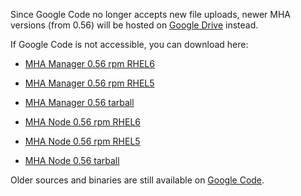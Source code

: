 Since Google Code no longer accepts new file uploads, newer MHA versions (from 0.56) will be hosted on [Google Drive](https://googledrive.com/host/0B1lu97m8-haWeHdGWXp0YVVUSlk/) instead.

If Google Code is not accessible, you can download here:

- [MHA Manager 0.56 rpm RHEL6](http://www.mysql.gr.jp/frame/modules/bwiki/index.php?plugin=attach&pcmd=open&file=mha4mysql-manager-0.56-0.el6.noarch.rpm&refer=matsunobu)

- [MHA Manager 0.56 rpm RHEL5](http://www.mysql.gr.jp/frame/modules/bwiki/index.php?plugin=attach&pcmd=open&file=mha4mysql-manager-0.56-0.el5.noarch.rpm&refer=matsunobu)

- [MHA Manager 0.56 tarball](http://www.mysql.gr.jp/frame/modules/bwiki/index.php?plugin=attach&pcmd=open&file=mha4mysql-manager-0.56.tar.gz&refer=matsunobu)

- [MHA Node 0.56 rpm RHEL6](http://www.mysql.gr.jp/frame/modules/bwiki/index.php?plugin=attach&pcmd=open&file=mha4mysql-node-0.56-0.el6.noarch.rpm&refer=matsunobu)

- [MHA Node 0.56 rpm RHEL5](http://www.mysql.gr.jp/frame/modules/bwiki/index.php?plugin=attach&pcmd=open&file=mha4mysql-node-0.56-0.el5.noarch.rpm&refer=matsunobu)

- [MHA Node 0.56 tarball](http://www.mysql.gr.jp/frame/modules/bwiki/index.php?plugin=attach&pcmd=open&file=mha4mysql-node-0.56.tar.gz&refer=matsunobu)



Older sources and binaries are still available on [Google Code](https://code.google.com/p/mysql-master-ha/downloads/list).